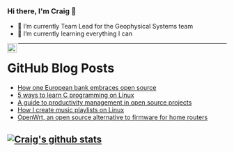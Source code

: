 ### Hi there, I'm Craig 👋

<!--
**CraigTeelFugro/CraigTeelFugro** is a ✨ _special_ ✨ repository because its `README.md` (this file) appears on your GitHub profile.

Here are some ideas to get you started:
-->

- 🔭 I’m currently Team Lead for the Geophysical Systems team
- 🌱 I’m currently learning everything I can

[<img align="left" alt="Craig Teel | LinkedIn" width="22px" src="https://cdn.jsdelivr.net/npm/simple-icons@v3/icons/linkedin.svg" />][linkedin]

---

# GitHub Blog Posts

<!-- BLOG-POST-LIST:START -->
- [How one European bank embraces open source](https://opensource.com/article/22/7/european-bank-open-source)
- [5 ways to learn C programming on Linux](https://opensource.com/article/22/7/learn-c-linux)
- [A guide to productivity management in open source projects](https://opensource.com/article/22/7/productivity-management-open-source-projects)
- [How I create music playlists on Linux](https://opensource.com/article/22/7/c-linux-mp3)
- [OpenWrt, an open source alternative to firmware for home routers](https://opensource.com/article/22/7/openwrt-open-source-firmware)
<!-- BLOG-POST-LIST:END -->

## [![Craig's github stats](https://github-readme-stats.vercel.app/api?username=craigteelfugro)](https://github.com/anuraghazra/github-readme-stats)


[linkedin]: https://linkedin.com/in/craig-teel-b8786771
